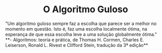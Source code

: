 <h1 align="center">O Algoritmo Guloso</h1>
"Um algoritmo guloso sempre faz a escolha que parece ser a melhor no momento em questão. Isto é, faz uma escolha localmente ótima, na esperança de que essa escolha leve a uma solução globalmente ótima." <br>
**- Algoritmos: teoria e prática, de Thomas H. Cormen, Charles E. Leiserson, Ronald L. Rivest e Clifford Stein, tradução da 3ª edição**

